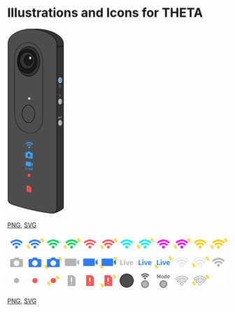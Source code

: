 # Illustrations and Icons for THETA

![THETA](theta.png)

[PNG](theta.png), [SVG](theta.svg)

[![THETA Icons](theta-icons.png)](theta-icons)

[PNG](theta-icons), [SVG](theta-icons.svg)
